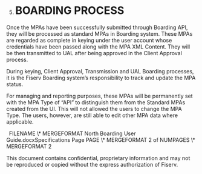 ﻿
5. # **BOARDING PROCESS**
Once the MPAs have been successfully submitted through Boarding API, they will be processed as standard MPAs in Boarding system. These MPAs are regarded as complete in keying under the user account whose credentials have been passed along with the MPA XML Content. They will be then transmitted to UAL after being approved in the Client Approval process.

During keying, Client Approval, Transmission and UAL Boarding processes, it is the Fiserv Boarding system’s responsibility to track and update the MPA status.

For managing and reporting purposes, these MPAs will be permanently set with the MPA Type of “API” to distinguish them from the Standard MPAs created from the UI. This will not allowed the users to change the MPA Type. The users, however, are still able to edit other MPA data where applicable.


` `FILENAME   \\* MERGEFORMAT North Boarding User Guide.docxSpecifications		Page  PAGE   \\* MERGEFORMAT 2 of  NUMPAGES   \\* MERGEFORMAT 2

This document contains confidential, proprietary information and may not be reproduced or copied without the express authorization of Fiserv. 
